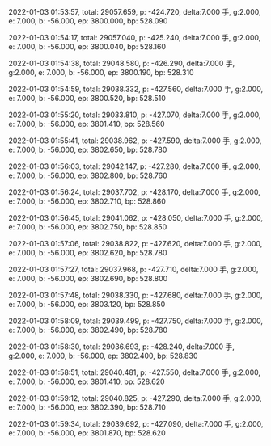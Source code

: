 2022-01-03 01:53:57, total: 29057.659, p: -424.720, delta:7.000 手, g:2.000, e: 7.000, b: -56.000, ep: 3800.000, bp: 528.090

2022-01-03 01:54:17, total: 29057.040, p: -425.240, delta:7.000 手, g:2.000, e: 7.000, b: -56.000, ep: 3800.040, bp: 528.160

2022-01-03 01:54:38, total: 29048.580, p: -426.290, delta:7.000 手, g:2.000, e: 7.000, b: -56.000, ep: 3800.190, bp: 528.310

2022-01-03 01:54:59, total: 29038.332, p: -427.560, delta:7.000 手, g:2.000, e: 7.000, b: -56.000, ep: 3800.520, bp: 528.510

2022-01-03 01:55:20, total: 29033.810, p: -427.070, delta:7.000 手, g:2.000, e: 7.000, b: -56.000, ep: 3801.410, bp: 528.560

2022-01-03 01:55:41, total: 29038.962, p: -427.590, delta:7.000 手, g:2.000, e: 7.000, b: -56.000, ep: 3802.650, bp: 528.780

2022-01-03 01:56:03, total: 29042.147, p: -427.280, delta:7.000 手, g:2.000, e: 7.000, b: -56.000, ep: 3802.800, bp: 528.760

2022-01-03 01:56:24, total: 29037.702, p: -428.170, delta:7.000 手, g:2.000, e: 7.000, b: -56.000, ep: 3802.710, bp: 528.860

2022-01-03 01:56:45, total: 29041.062, p: -428.050, delta:7.000 手, g:2.000, e: 7.000, b: -56.000, ep: 3802.750, bp: 528.850

2022-01-03 01:57:06, total: 29038.822, p: -427.620, delta:7.000 手, g:2.000, e: 7.000, b: -56.000, ep: 3802.620, bp: 528.780

2022-01-03 01:57:27, total: 29037.968, p: -427.710, delta:7.000 手, g:2.000, e: 7.000, b: -56.000, ep: 3802.690, bp: 528.800

2022-01-03 01:57:48, total: 29038.330, p: -427.680, delta:7.000 手, g:2.000, e: 7.000, b: -56.000, ep: 3803.120, bp: 528.850

2022-01-03 01:58:09, total: 29039.499, p: -427.750, delta:7.000 手, g:2.000, e: 7.000, b: -56.000, ep: 3802.490, bp: 528.780

2022-01-03 01:58:30, total: 29036.693, p: -428.240, delta:7.000 手, g:2.000, e: 7.000, b: -56.000, ep: 3802.400, bp: 528.830

2022-01-03 01:58:51, total: 29040.481, p: -427.550, delta:7.000 手, g:2.000, e: 7.000, b: -56.000, ep: 3801.410, bp: 528.620

2022-01-03 01:59:12, total: 29040.825, p: -427.290, delta:7.000 手, g:2.000, e: 7.000, b: -56.000, ep: 3802.390, bp: 528.710

2022-01-03 01:59:34, total: 29039.692, p: -427.090, delta:7.000 手, g:2.000, e: 7.000, b: -56.000, ep: 3801.870, bp: 528.620